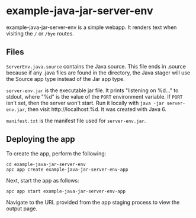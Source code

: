# example-java-jar-server-env

example-java-jar-server-env is a simple webapp. It renders text when visiting
the `/` or `/bye` routes.

## Files
`ServerEnv.java.source` contains the Java source. This file ends in .source
because if any .java files are found in the directory, the Java stager will use
the Source app type instead of the Jar app type.

`server-env.jar` is the executable jar file. It prints "listening on %d..."
to stdout, where "%d" is the value of the `PORT` environment variable. If
`PORT` isn't set, then the server won't start. Run it locally with
`java -jar server-env.jar`, then visit http://localhost:%d. It was created with
Java 6.

`manifest.txt` is the manifest file used for `server-env.jar`.

## Deploying the app

To create the app, perform the following:

```
cd example-java-jar-server-env
apc app create example-java-jar-server-env-app
```

Next, start the app as follows:

```
apc app start example-java-jar-server-env-app
```

Navigate to the URL provided from the app staging process to view the output page.
